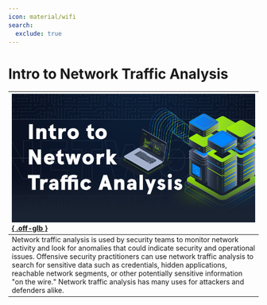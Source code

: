 ```yaml
---
icon: material/wifi
search:
  exclude: true
---
```


# Intro to Network Traffic Analysis

| [![](assets/logo.png){ .off-glb }](https://academy.hackthebox.com/course/preview/intro-to-network-traffic-analysis) |
|:---|
| Network traffic analysis is used by security teams to monitor network activity and look for anomalies that could indicate security and operational issues. Offensive security practitioners can use network traffic analysis to search for sensitive data such as credentials, hidden applications, reachable network segments, or other potentially sensitive information "on the wire." Network traffic analysis has many uses for attackers and defenders alike. |
